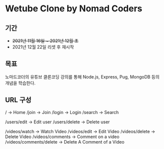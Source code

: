 # Wetube Clone by Nomad Coders

## 기간

- ~~2021년 11월 16일 ~ 2021년 12월 초~~
- 2021년 12월 22일 리셋 후 재시작

## 목표

노마드코더의 유튜브 클론코딩 강의를 통해 Node.js, Express, Pug, MongoDB 등의 개념을 학습한다.

## URL 구성

/ -> Home
/join -> Join
/login -> Login
/search -> Search

/users/edit -> Edit user
/users/delete -> Delete user

/videos/watch -> Watch Video
/videos/edit -> Edit Video
/videos/delete -> Delete Video
/videos/comments -> Comment on a video
/videos/comments/delete -> Delete A Comment of a Video
